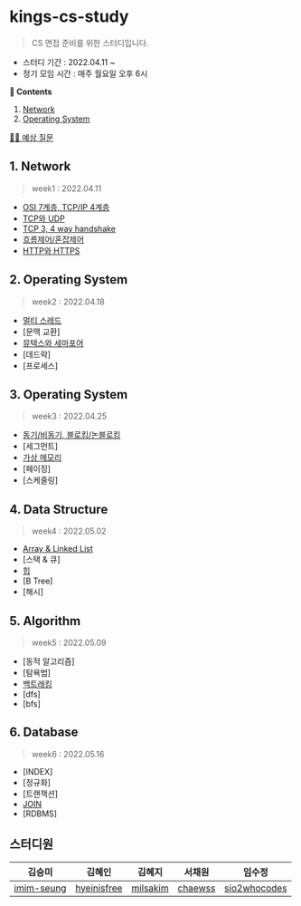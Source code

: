 # kings-cs-study

> CS 면접 준비를 위한 스터디입니다.

- 스터디 기간 : 2022.04.11 ~ 
- 정기 모임 시간 : 매주 월요일 오후 6시

**📖 Contents**
1. [Network](#1-network)
2. [Operating System](#2-operating-system)

[👩‍🏫 예상 질문](./%EC%98%88%EC%83%81%20%EC%A7%88%EB%AC%B8.md)

## 1. Network
> week1 : 2022.04.11
- [OSI 7계층, TCP/IP 4계층](./Network/OSI%207%EA%B3%84%EC%B8%B5%2C%20TCP%3AIP%204%EA%B3%84%EC%B8%B5.md)
- [TCP와 UDP](./Network/TCP%EC%99%80%20UDP.md)
- [TCP 3, 4 way handshake](./Network/TCP%20Handshakes.md)
- [흐름제어/혼잡제어](./Network/%ED%98%BC%EC%9E%A1%EC%A0%9C%EC%96%B4%EC%99%80%20%ED%9D%90%EB%A6%84%EC%A0%9C%EC%96%B4.md)
- [HTTP와 HTTPS]()

## 2. Operating System
> week2 : 2022.04.18
- [멀티 스레드](./OperatingSystem/%EB%A9%80%ED%8B%B0%20%EC%8A%A4%EB%A0%88%EB%93%9C.md)
- [문맥 교환]
- [뮤텍스와 세마포어](./OperatingSystem/%EB%AE%A4%ED%85%8D%EC%8A%A4%EC%99%80%20%EC%84%B8%EB%A7%88%ED%8F%AC%EC%96%B4.md)
- [데드락]
- [프로세스]

## 3. Operating System
> week3 : 2022.04.25
- [동기/비동기, 블로킹/논블로킹](./OperatingSystem/%EB%8F%99%EA%B8%B0%2C%EB%B9%84%EB%8F%99%EA%B8%B0.md)
- [세그먼트]
- [가상 메모리](./OperatingSystem/%EA%B0%80%EC%83%81%20%EB%A9%94%EB%AA%A8%EB%A6%AC.md)
- [페이징]
- [스케줄링]

## 4. Data Structure
> week4 : 2022.05.02
- [Array & Linked List](./DataStructure/Array&LinkedList.md)
- [스택 & 큐]
- [힙](./DataStructure/%ED%9E%99.md)
- [B Tree]
- [해시]

## 5. Algorithm
> week5 : 2022.05.09
- [동적 알고리즘]
- [탐욕법]
- [백트래킹](./Algorithm/%EB%B0%B1%ED%8A%B8%EB%9E%98%ED%82%B9.md)
- [dfs]
- [bfs]

## 6. Database
> week6 : 2022.05.16
- [INDEX]
- [정규화]
- [트랜잭션]
- [JOIN](./Database/JOIN.md)
- [RDBMS]


## 스터디원
| 김승미 | 김혜인 | 김혜지 | 서채원 | 임수정 |
|:-:|:-:|:-:|:-:|:-:|
| [imim-seung](https://github.com/imim-seung) | [hyeinisfree](https://github.com/hyeinisfree) | [milsakim](https://github.com/milsakim) | [chaewss](https://github.com/chaewss) | [sio2whocodes](https://github.com/sio2whocodes) |
